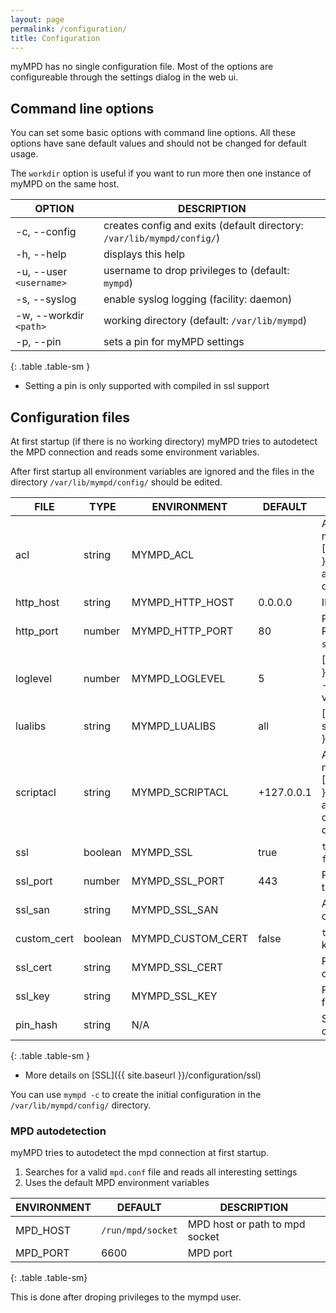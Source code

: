 ```yaml
---
layout: page
permalink: /configuration/
title: Configuration
---
```


myMPD has no single configuration file. Most of the options are configureable through the settings dialog in the web ui.

## Command line options

You can set some basic options with command line options. All these options have sane default values and should not be changed for default usage.

The `workdir` option is useful if you want to run more then one instance of myMPD on the same host.

| OPTION | DESCRIPTION |
| ------ | ----------- |
| -c, --config | creates config and exits (default directory: `/var/lib/mympd/config/`) |
| -h, --help | displays this help |
| -u, --user `<username>`| username to drop privileges to (default: `mympd`) |
| -s, --syslog | enable syslog logging (facility: daemon) |
| -w, --workdir `<path>` | working directory (default: `/var/lib/mympd`) |
| -p, --pin | sets a pin for myMPD settings |
{: .table .table-sm }

- Setting a pin is only supported with compiled in ssl support

## Configuration files

At first startup (if there is no ẁorking directory) myMPD tries to autodetect the MPD connection and reads some environment variables.

After first startup all environment variables are ignored and the files in the directory `/var/lib/mympd/config/` should be edited.

| FILE | TYPE | ENVIRONMENT | DEFAULT | DESCRIPTION |
| ---- | ---- | ----------- | ------- | ----------- |
| acl | string | MYMPD_ACL | | ACL to access the myMPD webserver: [ACL]({{ site.baseurl }}/configuration/acl), allows all hosts in the default configuration |
| http_host | string | MYMPD_HTTP_HOST | 0.0.0.0 | IP address to listen on |
| http_port | number | MYMPD_HTTP_PORT | 80 | Port to listen on. Redirects to `ssl_port` if `ssl` is set to `true` |
| loglevel | number | MYMPD_LOGLEVEL | 5 | [Logging]({{ site.baseurl }}/configuration/logging) - this environment variable is always used |
| lualibs | string | MYMPD_LUALIBS | all | [Scripting]({{ site.baseurl }}/references/scripting) |
| scriptacl | string | MYMPD_SCRIPTACL | +127.0.0.1 | ACL to access the myMPD script backend: [ACL]({{ site.baseurl }}/configuration/acl), allows only local connections in the default configuration |
| ssl | boolean | MYMPD_SSL | true | `true` = enables https, `false` = disables https |
| ssl_port | number | MYMPD_SSL_PORT | 443 | Port to listen to https traffic |
| ssl_san | string | MYMPD_SSL_SAN | | Additional SAN for certificate creation |
| custom_cert | boolean | MYMPD_CUSTOM_CERT | false | `true` = use custom ssl key and certificate |
| ssl_cert | string | MYMPD_SSL_CERT | | Path to custom ssl certificate file |
| ssl_key | string | MYMPD_SSL_KEY | | Path to custom ssl key file |
| pin_hash | string | N/A | | SHA256 hash of pin, create it with `mympd -p` |
{: .table .table-sm }

- More details on [SSL]({{ site.baseurl }}/configuration/ssl)

You can use `mympd -c` to create the initial configuration in the `/var/lib/mympd/config/` directory.

### MPD autodetection

myMPD tries to autodetect the mpd connection at first startup.

1. Searches for a valid `mpd.conf` file and reads all interesting settings
2. Uses the default MPD environment variables

| ENVIRONMENT | DEFAULT | DESCRIPTION |
| ----------- | ------- | ----------- |
| MPD_HOST | `/run/mpd/socket` | MPD host or path to mpd socket |
| MPD_PORT | 6600 | MPD port |
{: .table .table-sm}

This is done after droping privileges to the mympd user.
